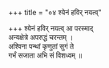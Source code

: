 +++
title = "०४ श्येनं हविर् नयत्व्"

+++
श्येनं हविर् नयत्व् आ परस्माद्  
अन्यक्षेत्रे अपरुद्धं चरन्तम् ।  
अश्विना पन्थां कृणुतां सुगं ते  
गर्भं सजाता अभि सं विशध्वम् ॥